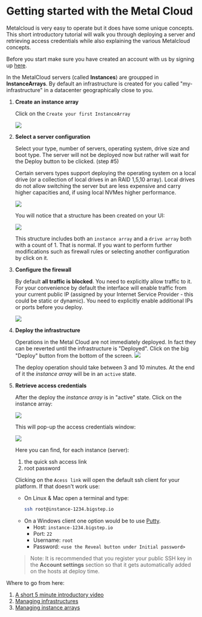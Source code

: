 # Getting started with the Metal Cloud

Metalcloud is very easy to operate but it does have some unique concepts. This short introductory tutorial will walk you through deploying a server and retrieving access credentials while also explaining the various Metalcloud concepts.

Before you start make sure you have created an account with us by signing up [here](https://my.bigstep.com/en/signup?redirect_url=https://cloud.bigstep.com/en/infrastructure/diagram).

In the MetalCloud servers (called **Instances**) are groupped in **InstanceArrays**. By default an infrastructure is created for you called "my-infrastructure" in a datacenter geographically close to you.

1. **Create an instance array**

    Click on the `Create your first InstanceArray`

    ![](/assets/guides/getting_started3.png)


2. **Select a server configuration**
    
    Select your type, number of servers, operating system, drive size and boot type. The server will not be deployed now but rather will wait for the Deploy button to be clicked. (step #5)

    Certain servers types support deploying the operating system on a local drive (or a collection of local drives in an RAID 1,5,10 array). Local drives do not allow switching the server but are less expensive and carry higher capacities and, if using local NVMes higher performance.

    ![](/assets/guides/getting_started5.png)

    You will notice that a structure has been created on your UI:

    ![](/assets/guides/getting_started7.png)

    This structure includes both an `instance array` and a `drive array` both with a count of 1. That is normal. If you want to perform further modifications such as firewall rules or selecting another configuration by click on it.


3. **Configure the firewall**

    By default **all traffic is blocked**. You need to explicitly allow traffic to it. For your convenience by default the interface will enable traffic from your current public IP (assigned by your Internet Service Provider - this could be static or dynamic). You need to explicitly enable additional IPs or ports before you deploy.

    ![](/assets/guides/getting_started41.png)


4. **Deploy the infrastructure**

    Operations in the Metal Cloud are not immediately deployed. In fact they can be reverted until the infrastructure is "Deployed".
    Click on the big "Deploy" button from the bottom of the screen.
    ![](/assets/guides/getting_started61.png)

    The deploy operation should take between 3 and 10 minutes. At the end of it the *instance array* will be in an `active` state.


5. **Retrieve access credentials**

    After the deploy the *instance array* is in "active" state. Click on the instance array:

    ![](/assets/guides/managing_instance_arrays1.png)

    This will pop-up the access credentials window:

    ![](/assets/guides/managing_instance_arrays2.png)

    Here you can find, for each instance (server):
    1. the quick ssh access link
    2. root password

    Clicking on the `Acess link` will open the default ssh client for your platform. If that doesn't work use:

    * On Linux & Mac open a terminal and type:
        ```bash
        ssh root@instance-1234.bigstep.io
        ```
    * On a Windows client one option would be to use [Putty](https://www.putty.org). 
        - Host: `instance-1234.bigstep.io`
        - Port: `22`
        - Username: `root`
        - Password: `<use the Reveal button under Initial password>`

    >Note: It is recommended that you register your public SSH key in the **Account settings** section so that it gets automatically added on the hosts at deploy time.

Where to go from here:

1. [A short 5 minute introductory video](https://www.youtube.com/watch?v=vcVxZgc82D0&t=8s)
2. [Managing infrastructures](/guides/managing_infrastructures)
3. [Managing instance arrays](/guides/managing_instance_arrays)
